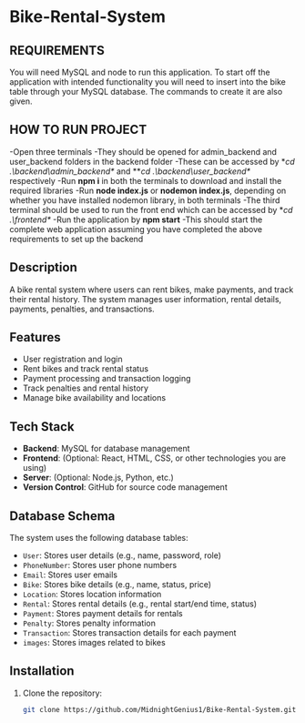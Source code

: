 # Bike-Rental-System

## REQUIREMENTS
You will need MySQL and node to run this application. To start off the application with intended functionality you will need to insert into the bike table through your MySQL database. The commands to create it are also given. 

## HOW TO RUN PROJECT
-Open three terminals
-They should be opened for admin_backend and user_backend folders in the backend folder
-These can be accessed by **cd .\backend\admin_backend\** and ***cd .\backend\user_backend\** respectively
-Run **npm i** in both the terminals to download and install the required libraries
-Run **node index.js** or **nodemon index.js**, depending on whether you have installed nodemon library, in both terminals
-The third terminal should be used to run the front end which can be accessed by **cd .\frontend\**
-Run the application by **npm start**
-This should start the complete web application assuming you have completed the above requirements to set up the backend 

## Description
A bike rental system where users can rent bikes, make payments, and track their rental history. The system manages user information, rental details, payments, penalties, and transactions.

## Features
- User registration and login
- Rent bikes and track rental status
- Payment processing and transaction logging
- Track penalties and rental history
- Manage bike availability and locations

## Tech Stack
- **Backend**: MySQL for database management
- **Frontend**: (Optional: React, HTML, CSS, or other technologies you are using)
- **Server**: (Optional: Node.js, Python, etc.)
- **Version Control**: GitHub for source code management

## Database Schema
The system uses the following database tables:
- `User`: Stores user details (e.g., name, password, role)
- `PhoneNumber`: Stores user phone numbers
- `Email`: Stores user emails
- `Bike`: Stores bike details (e.g., name, status, price)
- `Location`: Stores location information
- `Rental`: Stores rental details (e.g., rental start/end time, status)
- `Payment`: Stores payment details for rentals
- `Penalty`: Stores penalty information
- `Transaction`: Stores transaction details for each payment
- `images`: Stores images related to bikes

## Installation

1. Clone the repository:
   ```bash
   git clone https://github.com/MidnightGenius1/Bike-Rental-System.git

